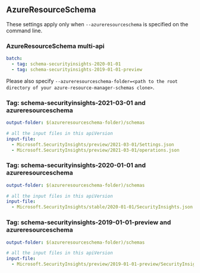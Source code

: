 ## AzureResourceSchema

These settings apply only when `--azureresourceschema` is specified on the command line.

### AzureResourceSchema multi-api

``` yaml $(azureresourceschema) && $(multiapi)
batch:
  - tag: schema-securityinsights-2020-01-01
  - tag: schema-securityinsights-2019-01-01-preview

```

Please also specify `--azureresourceschema-folder=<path to the root directory of your azure-resource-manager-schemas clone>`.

### Tag: schema-securityinsights-2021-03-01 and azureresourceschema

``` yaml $(tag) == 'schema-securityinsights-2021-03-01' && $(azureresourceschema)
output-folder: $(azureresourceschema-folder)/schemas

# all the input files in this apiVersion
input-file:
  - Microsoft.SecurityInsights/preview/2021-03-01/Settings.json
  - Microsoft.SecurityInsights/preview/2021-03-01/operations.json

```

### Tag: schema-securityinsights-2020-01-01 and azureresourceschema

``` yaml $(tag) == 'schema-securityinsights-2020-01-01' && $(azureresourceschema)
output-folder: $(azureresourceschema-folder)/schemas

# all the input files in this apiVersion
input-file:
  - Microsoft.SecurityInsights/stable/2020-01-01/SecurityInsights.json

```

### Tag: schema-securityinsights-2019-01-01-preview and azureresourceschema

``` yaml $(tag) == 'schema-securityinsights-2019-01-01-preview' && $(azureresourceschema)
output-folder: $(azureresourceschema-folder)/schemas

# all the input files in this apiVersion
input-file:
  - Microsoft.SecurityInsights/preview/2019-01-01-preview/SecurityInsights.json

```
